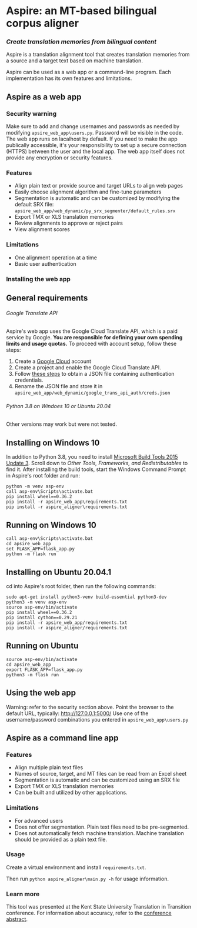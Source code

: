 # Aspire: an MT-based  bilingual corpus aligner
### *Create translation memories from bilingual content*

Aspire is a translation alignment tool that creates translation memories from a source and a target text based on machine translation.

Aspire can be used as a web app or a command-line program. Each implementation has its own features and limitations.


## Aspire as a web app
### Security warning
Make sure to add and change usernames and passwords as needed by modifying ```apsire_web_app\users.py```. Password will be visible in the code. The web app runs on lacalhost by default. If you need to make the app publically accessible, it's your responsibility to set up a secure connection (HTTPS) between the user and the local app. The web app itself does not provide any encryption or security features.

### Features
* Align plain text or provide source and target URLs to align web pages
* Easily choose alignment algorithm and fine-tune parameters 
* Segmentation is automatic and can be customized by modifying the default SRX file: ```apsire_web_app/web_dynamic/py_srx_segmenter/default_rules.srx```
* Export TMX or XLS translation memories
* Review alignments to approve or reject pairs
* View alignment scores
### Limitations
* One alignment operation at a time
* Basic user authentication

### Installing the web app
## General requirements
###### Google Translate API
Aspire's web app uses the Google Cloud Translate API, which is a paid service by Google. **You are responsible for defining your own spending limits and usage quotas.** To proceed with account setup, follow these steps:
1. Create a [Google Cloud](https://cloud.google.com/) account
2. Create a project and enable the Google Cloud Translate API.
3. Follow [these steps](https://cloud.google.com/iam/docs/creating-managing-service-account-keys#iam-service-account-keys-create-console) to obtain a JSON file containing authentication credentials.
4. Rename the JSON file and store it in ```apsire_web_app/web_dynamic/google_trans_api_auth/creds.json```
###### Python 3.8 on Windoes 10 or Ubuntu 20.04
Other versions may work but were not tested.

## Installing on Windows 10
In addition to Python 3.8, you need to install [Microsoft Build Tools 2015 Update 3](https://visualstudio.microsoft.com/vs/older-downloads/). Scroll down to *Other Tools, Frameworks, and Redistributables* to find it.
After installing the build tools, start the Windows Command Prompt in Aspire's root folder and run:
```
python -m venv asp-env
call asp-env\Scripts\activate.bat
pip install wheel==0.36.2
pip install -r apsire_web_app\requirements.txt
pip install -r aspire_aligner\requirements.txt
```
## Running on Windows 10
```
call asp-env\Scripts\activate.bat
cd apsire_web_app
set FLASK_APP=flask_app.py
python -m flask run
```

## Installing on Ubuntu 20.04.1
cd into Aspire's root folder, then run the following commands:
```
sudo apt-get install python3-venv build-essential python3-dev
python3 -m venv asp-env
source asp-env/bin/activate
pip install wheel==0.36.2
pip install cython==0.29.21
pip install -r apsire_web_app/requirements.txt
pip install -r aspire_aligner/requirements.txt
```
## Running on Ubuntu
```
source asp-env/bin/activate
cd apsire_web_app
export FLASK_APP=flask_app.py
python3 -m flask run
```
## Using the web app
Warning: refer to the security section above.
Point the browser to the default URL, typically: http://127.0.0.1:5000/
Use one of the username/password combinations you entered in ```apsire_web_app\users.py```

## Aspire as a command line app
### Features
* Align multiple plain text files
* Names of source, target, and MT files can be read from an Excel sheet
* Segmentation is automatic and can be customized using an SRX file
* Export TMX or XLS translation memories
* Can be built and utilized by other applications.

### Limitations
* For advanced users
* Does not offer segmentation. Plain text files need to be pre-segmented.
* Does not automatically fetch machine translation. Machine translation should be provided as a plain text file.

### Usage
Create a virtual environment and install ```requirements.txt```.

Then run ```python aspire_aligner\main.py -h``` for usage information.

### Learn more
This tool was presented at the Kent State University Translation in Transition conference.
For information about accuracy, refer to the [conference abstract](https://devrobgilb.com/Files/TT5_Oct_2020_BookOfAbstracts.pdf). 

